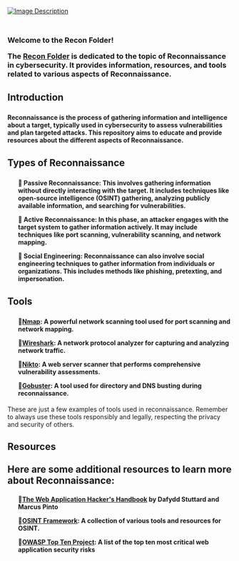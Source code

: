 [![Image Description](https://imgur.com/MuZDdAV.png)](https://github.com/narstybits/MacOS-DuckyScripts/tree/main/RECON)
<div align="center">
  <img alt="Coding" width="1473" height="10" src="https://thumbs.gfycat.com/KindDistortedIrrawaddydolphin-size_restricted.gif">
</div>
<h3 align="left">
<p>Welcome to the Recon Folder!</p>

<h>The <a href="https://github.com/narstybits/MacOS-DuckyScripts/tree/main/RECON">Recon Folder</a> is dedicated to the topic of Reconnaissance in cybersecurity. It provides information, resources, and tools related to various aspects of Reconnaissance.</p>
</h4>

<h2> Introduction
<div align="center">
  <img alt="Coding" width="1473" height="5" src="https://thumbs.gfycat.com/KindDistortedIrrawaddydolphin-size_restricted.gif">
</div>
<h4>Reconnaissance is the process of gathering information and intelligence about a target, typically used in cybersecurity to assess vulnerabilities and plan targeted attacks. This repository aims to educate and provide resources about the different aspects of Reconnaissance.</p>

<h2> Types of Reconnaissance
<div align="center">
  <img alt="Coding" width="1473" height="5" src="https://thumbs.gfycat.com/KindDistortedIrrawaddydolphin-size_restricted.gif">
</div>
<h4>
<ol>
  <p><span style="font-size: 0;"></span>🔹 Passive Reconnaissance: This involves gathering information without directly interacting with the target. It includes techniques like open-source intelligence (OSINT) gathering, analyzing publicly available information, and searching for vulnerabilities.</li>
  <p><span style="font-size: 0;"></span>🔹 Active Reconnaissance: In this phase, an attacker engages with the target system to gather information actively. It may include techniques like port scanning, vulnerability scanning, and network mapping.</li>
  <p><span style="font-size: 0;"></span>🔹 Social Engineering: Reconnaissance can also involve social engineering techniques to gather information from individuals or organizations. This includes methods like phishing, pretexting, and impersonation.</li>
</ol>
</h4>

 <h2>Tools
<div align="center">
  <img alt="Coding" width="1473" height="5" src="https://thumbs.gfycat.com/KindDistortedIrrawaddydolphin-size_restricted.gif">
</div>
<h4>
<ul>
 <p><span style="font-size: 0;"></span>🔹<a href="https://nmap.org/">Nmap</a>: A powerful network scanning tool used for port scanning and network mapping.</li>
 <p><span style="font-size: 0;"></span>🔹<a href="https://www.wireshark.org/">Wireshark</a>: A network protocol analyzer for capturing and analyzing network traffic.</li>
 <p><span style="font-size: 0;"></span>🔹<a href="https://cirt.net/Nikto2">Nikto</a>: A web server scanner that performs comprehensive vulnerability assessments.</li>
 <p><span style="font-size: 0;"></span>🔹<a href="https://github.com/OJ/gobuster">Gobuster</a>: A tool used for directory and DNS busting during reconnaissance.</li>
</ul>
</h4>

<p>These are just a few examples of tools used in reconnaissance. Remember to always use these tools responsibly and legally, respecting the privacy and security of others.</p>

<h2> Resources
<div align="center">
  <img alt="Coding" width="1473" height="5" src="https://thumbs.gfycat.com/KindDistortedIrrawaddydolphin-size_restricted.gif">
</div>
<p>Here are some additional resources to learn more about Reconnaissance:</p>

<h4>
<ul>
  <p><span style="font-size: 0;"></span>🔹<a href="https://www.amazon.com/Web-Application-Hackers-Handbook-Exploiting/dp/1118026470">The Web Application Hacker's Handbook</a> by Dafydd Stuttard and Marcus Pinto</li>
  <p><span style="font-size: 0;"></span>🔹<a href="https://osintframework.com/">OSINT Framework</a>: A collection of various tools and resources for OSINT.</li>
  <p><span style="font-size: 0;"></span>🔹<a href="https://owasp.org/www-project-top-ten/">OWASP Top Ten Project</a>: A list of the top ten most critical web application security risks</li>
</ul>
</h4>

<div align="center">
  <img alt="Coding" width="1473" height="10" src="https://thumbs.gfycat.com/KindDistortedIrrawaddydolphin-size_restricted.gif">
</div>
